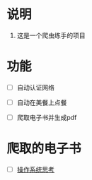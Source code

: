 

# 说明
1. 这是一个爬虫练手的项目


# 功能
- [ ] 自动认证网络
- [ ] 自动在美餐上点餐
- [ ] 爬取电子书并生成pdf


# 爬取的电子书
- [ ] [操作系统思考](https://wizardforcel.gitbooks.io/think-os/content/)
